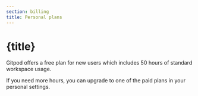 ```yaml
---
section: billing
title: Personal plans
---
```


<script context="module">
  export const prerender = true;
</script>

# {title}

Gitpod offers a free plan for new users which includes 50 hours of standard workspace usage.

If you need more hours, you can upgrade to one of the paid plans in your personal settings.

<!-- TODO: Add image -->
